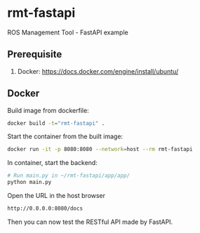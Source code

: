 # rmt-fastapi
ROS Management Tool - FastAPI example

## Prerequisite

1. Docker: https://docs.docker.com/engine/install/ubuntu/

## Docker

Build image from dockerfile:

```bash
docker build -t="rmt-fastapi" . 
```

Start the container from the built image:

```bash
docker run -it -p 8080:8080 --network=host --rm rmt-fastapi
```

In container, start the backend:

```bash
# Run main.py in ~/rmt-fastapi/app/app/
python main.py
```

Open the URL in the host browser

```bash
http://0.0.0.0:8080/docs
```

Then you can now test the RESTful API made by FastAPI.